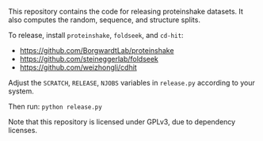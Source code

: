 This repository contains the code for releasing proteinshake datasets. It also computes the random, sequence, and structure splits.

To release, install `proteinshake`, `foldseek`, and `cd-hit`:

- https://github.com/BorgwardtLab/proteinshake
- https://github.com/steineggerlab/foldseek
- https://github.com/weizhongli/cdhit

Adjust the `SCRATCH`, `RELEASE`, `NJOBS` variables in `release.py` according to your system.

Then run: `python release.py`

Note that this repository is licensed under GPLv3, due to dependency licenses.
